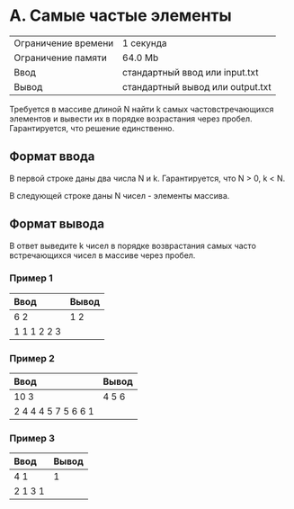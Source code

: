 # А. Самые частые элементы

|                     |                                  |
| :------------------ | :------------------------------- |
| Ограничение времени | 1 секунда                        |
| Ограничение памяти  | 64.0 Mb                          |
| Ввод                | стандартный ввод или input.txt   |
| Вывод               | стандартный вывод или output.txt |

Требуется в массиве длиной N найти k самых частовстречающихся элементов и вывести их в порядке возрастания через пробел. Гарантируется, что решение единственно.

## Формат ввода

В первой строке даны два числа N и k. Гарантируется, что N > 0, k < N.

В следующей строке даны N чисел - элементы массива.

## Формат вывода

В ответ выведите k чисел в порядке возврастания самых часто встречающихся чисел в массиве через пробел.

### Пример 1

| Ввод        | Вывод |
| :---------- | :---- |
| 6 2         | 1 2   |
| 1 1 1 2 2 3 |       |

### Пример 2

| Ввод                | Вывод |
| :------------------ | :---- |
| 10 3                | 4 5 6 |
| 2 4 4 4 5 7 5 6 6 1 |       |

### Пример 3

| Ввод    | Вывод |
| :------ | :---- |
| 4 1     | 1     |
| 2 1 3 1 |       |
